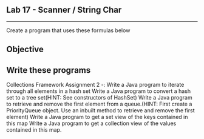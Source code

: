 ## Lab 17 - Scanner / String Char
___

Create a program that uses these formulas below

## Objective

Write these programs 
-------------------------------------------------------------------------------------
Collections Framework Assignment 2 -:
Write a Java program to iterate through all elements in a hash set
Write a Java program to convert a hash set to a tree set(HINT: See constructors of HashSet)
Write a Java program to retrieve and remove the first element from a queue.(HINT: First create a PriorityQueue object. Use an inbuilt method to retrieve and remove the first element)
Write a Java program to get a set view of the keys contained in this map
Write a Java program to get a collection view of the values contained in this map.